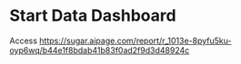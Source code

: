 # Start Data Dashboard
Access https://sugar.aipage.com/report/r_1013e-8pyfu5ku-oyp6wq/b44e1f8bdab41b83f0ad2f9d3d48924c
